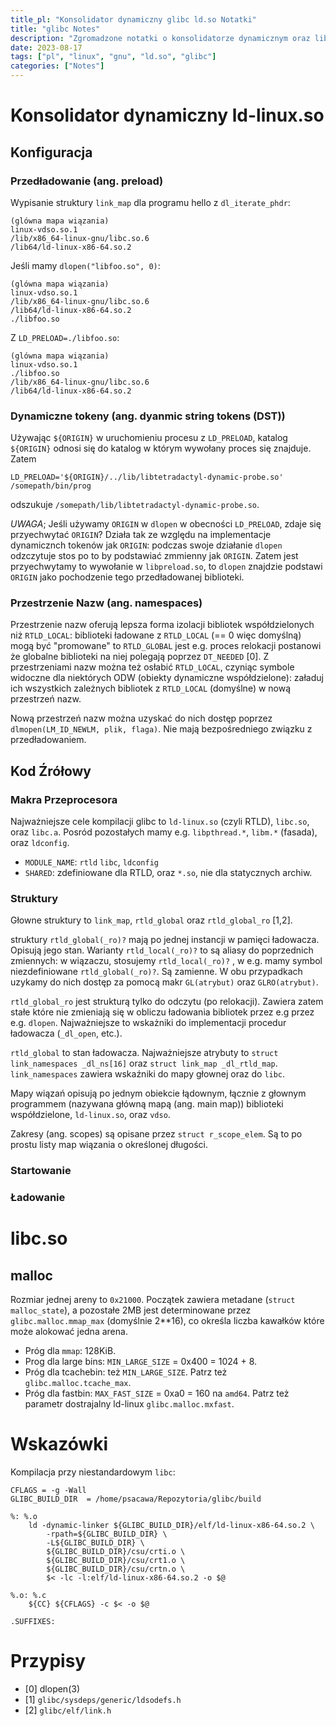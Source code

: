 ```yaml
---
title_pl: "Konsolidator dynamiczny glibc ld.so Notatki"
title: "glibc Notes"
description: "Zgromadzone notatki o konsolidatorze dynamicznym oraz libc w środowisku GNU"
date: 2023-08-17
tags: ["pl", "linux", "gnu", "ld.so", "glibc"]
categories: ["Notes"]
---
```


# Konsolidator dynamiczny ld-linux.so

## Konfiguracja

### Przedładowanie (ang. preload)

Wypisanie struktury `link_map` dla programu hello z `dl_iterate_phdr`:

```
(glówna mapa wiązania)
linux-vdso.so.1
/lib/x86_64-linux-gnu/libc.so.6
/lib64/ld-linux-x86-64.so.2
```

Jeśli mamy `dlopen("libfoo.so", 0)`:

```
(glówna mapa wiązania)
linux-vdso.so.1
/lib/x86_64-linux-gnu/libc.so.6
/lib64/ld-linux-x86-64.so.2
./libfoo.so
```

Z `LD_PRELOAD=./libfoo.so`:

```
(glówna mapa wiązania)
linux-vdso.so.1
./libfoo.so
/lib/x86_64-linux-gnu/libc.so.6
/lib64/ld-linux-x86-64.so.2
```

### Dynamiczne tokeny (ang. dyanmic string tokens (DST))

Używając `${ORIGIN}` w uruchomieniu procesu z `LD_PRELOAD`, katalog `${ORIGIN}` odnosi się do katalog w którym wywołany proces się znajduje. Zatem

```
LD_PRELOAD='${ORIGIN}/../lib/libtetradactyl-dynamic-probe.so' /somepath/bin/prog
```

odszukuje `/somepath/lib/libtetradactyl-dynamic-probe.so`.

_UWAGA_; Jeśli używamy `ORIGIN` w `dlopen` w obecności `LD_PRELOAD`, zdaje się przyechwytać `ORIGIN`? Działa tak ze względu na implementacje dynamicznch tokenów jak `ORIGIN`: podczas swoje działanie `dlopen` odzczytuje stos po to by podstawiać zmmienny jak `ORIGIN`. Zatem jest przyechwytamy to wywołanie w `libpreload.so`, to `dlopen` znajdzie podstawi `ORIGIN` jako pochodzenie tego przedładowanej biblioteki.

### Przestrzenie Nazw (ang. namespaces)

Przestrzenie nazw oferują lepsza forma izolacji bibliotek współdzielonych niż `RTLD_LOCAL`: biblioteki ładowane z `RTLD_LOCAL` (== 0 więc domyślną) mogą być "promowane" to `RTLD_GLOBAL` jest e.g. proces relokacji postanowi że globalne biblioteki na niej polegają poprzez `DT_NEEDED` [0]. Z przestrzeniami nazw można też osłabić `RTLD_LOCAL`, czyniąc symbole widoczne dla niektórych ODW (obiekty dynamiczne współdzielone): załaduj ich wszystkich zależnych bibliotek z `RTLD_LOCAL` (domyślne) w nową przestrzeń nazw.

Nową przestrzeń nazw można uzyskać do nich dostęp poprzez `dlmopen(LM_ID_NEWLM, plik, flaga)`. Nie mają bezpośredniego związku z przedładowaniem.

###

## Kod Źrółowy

### Makra Przeprocesora

Najważniejsze cele kompilacji glibc to `ld-linux.so` (czyli RTLD), `libc.so`, oraz `libc.a`. Posród pozostałych mamy e.g. `libpthread.*`, `libm.*` (fasada), oraz `ldconfig`.

- `MODULE_NAME`: `rtld` `libc`, `ldconfig`
- `SHARED`: zdefiniowane dla RTLD, oraz `*.so`, nie dla statycznych archiw.

### Struktury

Głowne struktury to `link_map`, `rtld_global` oraz `rtld_global_ro` [1,2].

struktury `rtld_global(_ro)?` mają po jednej instancji w pamięci ładowacza. Opisują jego stan. Warianty `rtld_local(_ro)?` to są aliasy do poprzednich zmiennych: w wiązaczu, stosujemy `rtld_local(_ro)?` , w e.g. mamy symbol niezdefiniowane `rtld_global(_ro)?`. Są zamienne. W obu przypadkach uzykamy do nich dostęp za pomocą makr `GL(atrybut)` oraz `GLRO(atrybut)`.

`rtld_global_ro` jest strukturą tylko do odczytu (po relokacji). Zawiera zatem stałe które nie zmieniają się w obliczu ładowania bibliotek przez e.g przez e.g. `dlopen`. Najważniejsze to wskażniki do implementacji procedur ładowacza (`_dl_open`, etc.).

`rtld_global` to stan ładowacza. Najważniejsze atrybuty to `struct link_namespaces _dl_ns[16]` oraz `struct link_map _dl_rtld_map`. `link_namespaces` zawiera wskaźniki do mapy głownej oraz do `libc`.

Mapy wiązań opisują po jednym obiekcie łądownym, łącznie z głownym programmem (nazywana główną mapą (ang. main map)) biblioteki współdzielone, `ld-linux.so`, oraz `vdso`.

Zakresy (ang. scopes) są opisane przez `struct r_scope_elem`. Są to po prostu listy map wiązania o określonej długości.

### Startowanie

<!-- TODO 02/09/20 psacawa: finish this -->

### Ładowanie

<!-- TODO 02/09/20 psacawa: finish this -->

# libc.so

## malloc

Rozmiar jednej areny to `0x21000`. Początek zawiera metadane (`struct malloc_state`), a pozostałe 2MB jest determinowane przez `glibc.malloc.mmap_max` (domyślnie 2\*\*16), co określa liczba kawałków które może alokować jedna arena.

- Próg dla `mmap`: 128KiB.
- Prog dla large bins: `MIN_LARGE_SIZE` = 0x400 = 1024 + 8.
- Próg dla tcachebin: też `MIN_LARGE_SIZE`. Patrz też `glibc.malloc.tcache_max`.
- Próg dla fastbin: `MAX_FAST_SIZE` = 0xa0 = 160 na `amd64`. Patrz też parametr dostrajalny ld-linux `glibc.malloc.mxfast`.

# Wskazówki

Kompilacja przy niestandardowym `libc`:

```make
CFLAGS = -g -Wall
GLIBC_BUILD_DIR  = /home/psacawa/Repozytoria/glibc/build

%: %.o
	ld -dynamic-linker ${GLIBC_BUILD_DIR}/elf/ld-linux-x86-64.so.2 \
		-rpath=${GLIBC_BUILD_DIR} \
		-L${GLIBC_BUILD_DIR} \
		${GLIBC_BUILD_DIR}/csu/crti.o \
		${GLIBC_BUILD_DIR}/csu/crt1.o \
		${GLIBC_BUILD_DIR}/csu/crtn.o \
		$< -lc -l:elf/ld-linux-x86-64.so.2 -o $@

%.o: %.c
	${CC} ${CFLAGS} -c $< -o $@

.SUFFIXES:
```

# Przypisy

- [0] dlopen(3)
- [1] `glibc/sysdeps/generic/ldsodefs.h`
- [2] `glibc/elf/link.h`
